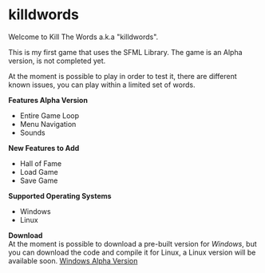 killdwords
==========

Welcome to Kill The Words a.k.a "killdwords".

This is my first game that uses the SFML Library. The game is an Alpha version, is not completed yet.

At the moment is possible to play in order to test it, there are different known issues, you can play within a limited set of words.

<strong> Features Alpha Version </strong>
<ul>
<li> Entire Game Loop </li>
<li> Menu Navigation </li>
<li> Sounds </li>
</ul>

<strong> New Features to Add </strong>
<ul>
<li> Hall of Fame </li>
<li> Load Game </li>
<li> Save Game </li>
</ul>

<strong> Supported Operating Systems </strong>
<ul>
<li> Windows </li>
<li> Linux </li>
</ul>

<strong> Download </strong>
</br>
At the moment is possible to download a pre-built version for <em>Windows</em>, but you can download the code and compile it for Linux, a Linux version will be available soon.
<a href="https://github.com/soniyj/killdwords/blob/master/dist/windows/killdwords-0.1.0-a.zip"> Windows Alpha Version </a>
